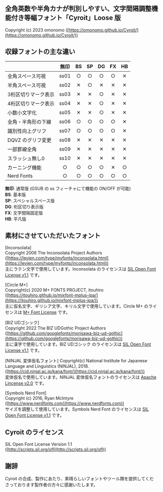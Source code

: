 ## 全角英数や半角カナが判別しやすい、文字間隔調整機能付き等幅フォント「Cyroit」Loose 版

Copyright (c) 2023 omonomo ([https://omonomo.github.io/Cyroit/](https://omonomo.github.io/Cyroit/))  

## 収録フォントの主な違い

|                     | 無印 | BS | SP | DG | FX | HB |
|---------------------|:----:|:--:|:--:|:--:|:--:|:--:|
| 全角スペース可視    | ss01 | ○ | ○ | ○ | ○ | ✕ |
| 半角スペース可視    | ss02 | ✕ | ○ | ✕ | ✕ | ✕ |
| 3桁区切りマーク表示 | ss03 | ✕ | ✕ | ○ | ✕ | ✕ |
| 4桁区切りマーク表示 | ss04 | ✕ | ✕ | ○ | ✕ | ✕ |
| 小数小文字化        | ss05 | ✕ | ✕ | ○ | ✕ | ✕ |
| 全角・半角形の下線  | ss06 | ○ | ○ | ○ | ○ | ✕ |
| 識別性向上グリフ    | ss07 | ○ | ○ | ○ | ○ | ✕ |
| DQVZ のグリフ変更   | ss08 | ✕ | ✕ | ✕ | ✕ | ✕ |
| 一部罫線全角        | ss09 | ✕ | ✕ | ✕ | ✕ | ✕ |
| スラッシュ無し0     | ss10 | ✕ | ✕ | ✕ | ✕ | ✕ |
| カーニング機能      |  ○  | ○ | ○ | ○ | ✕ | ○ |
| Nerd Fonts          |  ○  | ○ | ○ | ○ | ○ | ○ |

**無印**: 通常版 (GSUB の ss フィーチャにて機能の ON/OFF が可能)  
**BS**: 基本版  
**SP**: スペシャルスペース版  
**DG**: 桁区切り表示版  
**FX**: 文字間隔固定版  
**HB**: 平凡版  

## 素材にさせていただいたフォント

[Inconsolata]  
Copyright 2006 The Inconsolata Project Authors  
([https://levien.com/type/myfonts/inconsolata.html](https://levien.com/type/myfonts/inconsolata.html))  
主にラテン文字で使用しています。Inconsolata のライセンスは [SIL Open Font License v1.1](http://scripts.sil.org/ofl) です。  

[Circle M+]  
Copyright(c) 2020 M+ FONTS PROJECT, itouhiro  
([https://itouhiro.github.io/mixfont-mplus-ipa/](https://itouhiro.github.io/mixfont-mplus-ipa/))  
主に仮名文字、ギリシア文字、キリル文字で使用しています。Circle M+ のライセンスは [M+ Font License](https://itouhiro.github.io/mixfont-mplus-ipa/mplus/LICENSE_E.txt) です。  

[BIZ UDゴシック]  
Copyright 2022 The BIZ UDGothic Project Authors  
([https://github.com/googlefonts/morisawa-biz-ud-gothic](https://github.com/googlefonts/morisawa-biz-ud-gothic))  
主に漢字で使用しています。BIZ UDゴシック のライセンスは [SIL Open Font License v1.1](http://scripts.sil.org/ofl) です。  

[NINJAL 変体仮名フォント]
Copyright(c) National Institute for Japanese Language and Linguistics (NINJAL), 2018.  
([https://cid.ninjal.ac.jp/kana/font/](https://cid.ninjal.ac.jp/kana/font/))  
変体仮名で使用しています。NINJAL 変体仮名フォントのライセンスは [Apache Lincense v2.0](https://www.apache.org/licenses/LICENSE-2.0) です。  

[Symbols Nerd Font]  
Copyright (c) 2016, Ryan McIntyre  
([https://www.nerdfonts.com](https://www.nerdfonts.com))  
サイズを調整して使用しています。Symbols Nerd Font のライセンスは [SIL Open Font License v1.1](http://scripts.sil.org/ofl) です。  

## Cyroit のライセンス

SIL Open Font License Version 1.1  
([http://scripts.sil.org/ofl](http://scripts.sil.org/ofl))  

## 謝辞

Cyroit の合成、製作にあたり、素晴らしいフォントやツール類を提供してくださっております製作者の方々に感謝いたします。  
